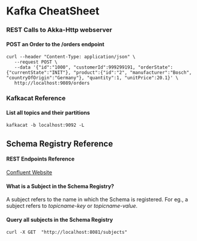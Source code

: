 # Kafka CheatSheet


### REST Calls to Akka-Http webserver

#### POST an Order to the /orders endpoint

```
curl --header "Content-Type: application/json" \
   --request POST \
   --data '{"id":"1000", "customerId":999299191, "orderState":{"currentState":"INIT"}, "product":{"id":"2", "manufacturer":"Bosch", "countryOfOrigin":"Germany"}, "quantity":1, "unitPrice":20.1}' \
   http://localhost:9089/orders
```


### Kafkacat Reference 

#### List all topics and their partitions
`kafkacat -b localhost:9092 -L`

####


## Schema Registry Reference

#### REST Endpoints Reference
[Confluent Website](https://docs.confluent.io/current/schema-registry/develop/api.html)


#### What is a Subject in the Schema Registry?

A subject refers to the name in which the Schema is registered. For eg., a subject refers to _topicname-key_ or _topicname-value_.


#### Query all subjects in the Schema Registry

`curl -X GET  "http://localhost:8081/subjects"`






